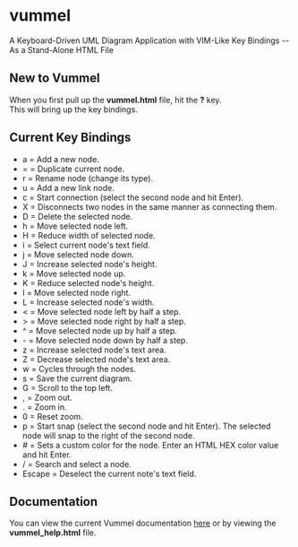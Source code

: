 # vummel
A Keyboard-Driven UML Diagram Application with VIM-Like Key Bindings -- As a Stand-Alone HTML File

## New to Vummel
When you first pull up the **vummel.html** file, hit the **?** key.\
This will bring up the key bindings.

## Current Key Bindings

* a = Add a new node.
* = = Duplicate current node.
* r = Rename node (change its type).
* u = Add a new link node.
* c = Start connection (select the second node and hit Enter).
* X = Disconnects two nodes in the same manner as connecting them.
* D = Delete the selected node.
* h = Move selected node left.
* H = Reduce width of selected node.
* i = Select current node's text field.
* j = Move selected node down.
* J = Increase selected node's height.
* k = Move selected node up.
* K = Reduce selected node's height.
* l = Move selected node right.
* L = Increase selected node's width.
* &lt; = Move selected node left by half a step.
* &gt; = Move selected node right by half a step.
* &#94; = Move selected node up by half a step.
* &#45; = Move selected node down by half a step.
* z = Increase selected node's text area.
* Z = Decrease selected node's text area.
* w = Cycles through the nodes.
* s = Save the current diagram.
* G = Scroll to the top left.
* , = Zoom out.
* . = Zoom in.
* 0 = Reset zoom.
* p = Start snap (select the second node and hit Enter). The selected node will snap to the right of the second node.
* &#35; = Sets a custom color for the node. Enter an HTML HEX color value and hit Enter.
* / = Search and select a node.
* Escape = Deselect the current note's text field.

## Documentation
You can view the current Vummel documentation <a href="https://vummel.tiddlyhost.com/" target="_blank">here</a>
or by viewing the **vummel_help.html** file.
